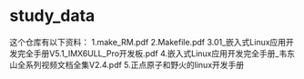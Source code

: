 # study_data

这个仓库有以下资料：
1.make_RM.pdf
2.Makefile.pdf
3.01_嵌入式Linux应用开发完全手册V5.1_IMX6ULL_Pro开发板.pdf
4.嵌入式Linux应用开发完全手册_韦东山全系列视频文档全集V2.4.pdf
5.正点原子和野火的linux开发手册
